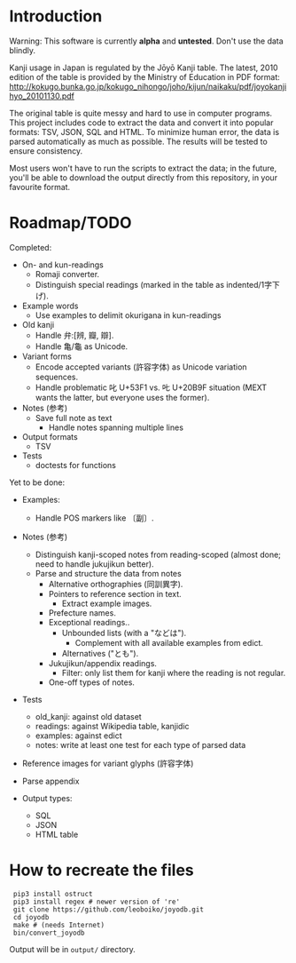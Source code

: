 Introduction
============

Warning: This software is currently **alpha** and **untested**.  Don't use the
data blindly.

Kanji usage in Japan is regulated by the Jōyō Kanji table.  The latest, 2010
edition of the table is provided by the Ministry of Education in PDF format:
http://kokugo.bunka.go.jp/kokugo_nihongo/joho/kijun/naikaku/pdf/joyokanjihyo_20101130.pdf

The original table is quite messy and hard to use in computer programs.  This
project includes code to extract the data and convert it into popular formats:
TSV, JSON, SQL and HTML.  To minimize human error, the data is parsed
automatically as much as possible.  The results will be tested to ensure
consistency.

Most users won't have to run the scripts to extract the data; in the future,
you'll be able to download the output directly from this repository, in your
favourite format.


Roadmap/TODO
============
Completed:

 - On- and kun-readings
   - Romaji converter.
   - Distinguish special readings (marked in the table as indented/1字下げ).
 - Example words
   - Use examples to delimit okurigana in kun-readings
 - Old kanji
   - Handle 弁:[辨, 瓣, 辯].
   - Handle 亀/龜 as Unicode.
 - Variant forms
   - Encode accepted variants (許容字体) as Unicode variation sequences.
   - Handle problematic 叱 U+53F1 vs. 𠮟 U+20B9F situation (MEXT wants the
     latter, but everyone uses the former).
 - Notes (参考)
   - Save full note as text
     - Handle notes spanning multiple lines
 - Output formats
   - TSV
 - Tests
   - doctests for functions

Yet to be done:
 - Examples:
   - Handle POS markers like 〔副〕.
 - Notes (参考)
   - Distinguish kanji-scoped notes from reading-scoped (almost done; need to
     handle jukujikun better).
   - Parse and structure the data from notes
     - Alternative orthographies (同訓異字).
     - Pointers to reference section in text.
       - Extract example images.
     - Prefecture names.
     - Exceptional readings..
       - Unbounded lists (with a "などは").
         - Complement with all available examples from edict.
       - Alternatives ("とも").
     - Jukujikun/appendix readings.
       - Filter: only list them for kanji where the reading is not regular.
     - One-off types of notes.

 - Tests
   - old_kanji: against old dataset
   - readings: against Wikipedia table, kanjidic
   - examples: against edict
   - notes: write at least one test for each type of parsed data

 - Reference images for variant glyphs (許容字体)
 - Parse appendix

 - Output types:
   - SQL
   - JSON
   - HTML table

How to recreate the files
=========================

     pip3 install ostruct
     pip3 install regex # newer version of 're'
     git clone https://github.com/leoboiko/joyodb.git
     cd joyodb
     make # (needs Internet)
     bin/convert_joyodb

Output will be in `output/` directory.
